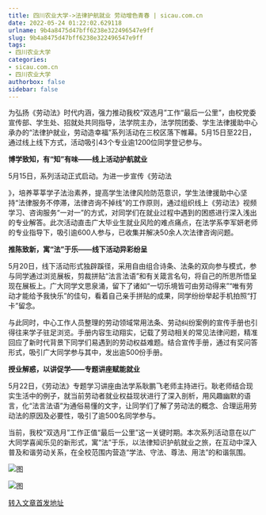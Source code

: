 ```yaml
---
title: 四川农业大学->法律护航就业 劳动增色青春 | sicau.com.cn
date: 2022-05-24 01:22:02.629118
urlname: 9b4a8475d47bff6238e322496547e9ff
slug: 9b4a8475d47bff6238e322496547e9ff
tags: 
- 四川农业大学
categories:
- sicau.com.cn
- 四川农业大学
authorbox: false
sidebar: false
---
```

为弘扬《劳动法》时代内涵，强力推动我校“双选月”工作“最后一公里”，由校党委宣传部、学生处、招就处共同指导，法学院主办，法学院团委、学生法律援助中心承办的“法律护就业，劳动造幸福”系列活动在三校区落下帷幕。5月15日至22日，通过线上线下方式，活动吸引43个专业逾1200位同学登记参与。  

**博学致知，有“知”有味——线上活动护航就业**

5月15日，系列活动正式启动。为进一步宣传《劳动法
<!--more-->
》，培养莘莘学子法治素养，提高学生法律风险防范意识，学生法律援助中心坚持“法律服务不停滞，法律咨询不掉线”的工作原则，通过组织线上《劳动法》视频学习、咨询服务“一对一”的方式，对同学们在就业过程中遇到的困惑进行深入浅出的专业解答。此次活动直击广大毕业生就业风险的难点痛点，在法学系李军妍老师的专业指导下，吸引逾600人参与，已收集并解决50余人次法律咨询问题。

**推陈致新，寓“法”于乐——线下活动异彩纷呈**

5月20日，线下活动形式独辟蹊径，采用自由组合诗条、法条的双向参与模式，参与同学通过浏览展板，剪裁拼贴“法言法语”和有关箴言名句，将自己的所思所悟呈现在展板上。广大同学文思泉涌，留下了诸如“一切乐境皆可由劳动得来”“唯有劳动才能给予我快乐”的佳句，看着自己亲手拼贴的成果，同学纷纷举起手机拍照“打卡”留念。

与此同时，中心工作人员整理的劳动领域常用法条、劳动纠纷案例的宣传手册也引得往来学子驻足浏览。手册内容生动翔实，记载了劳动相关的常见法律问题，精准回应了新时代背景下同学们易遇到的劳动权益难题。结合宣传手册，通过有奖问答形式，吸引广大同学参与其中，发出逾500份手册。

**授业解惑，以讲促学——专题讲座赋能就业**

5月22日，《劳动法》专题学习讲座由法学系耿鹏飞老师主持进行。耿老师结合现实生活中的例子，就当前劳动者就业权益现状进行了深入剖析，用风趣幽默的语言，化“法言法语”为通俗易懂的文字，让同学们了解了劳动法的概念、合理运用劳动法的原因及必要性，吸引了逾500名同学参与。

当前，我校“双选月”工作正值“最后一公里”这一关键时期。本次系列活动意在以广大同学喜闻乐见的新形式，寓“法”于乐，以法律知识护航就业之旅，在互动中深入普及和谐劳动关系，在全校范围内营造“学法、守法、尊法、用法”的和谐氛围。

![图](https://news.sicau.edu.cn/__local/4/64/E3/CCE4F3B0889280EAAB0A146FF51_F98AFD0D_2476F.png)

![图](https://news.sicau.edu.cn/__local/B/51/22/8CF206D8DA0D51E91376077447B_5162C453_85970.png)

[转入文章首发地址](https://news.sicau.edu.cn/info/1078/67909.htm)